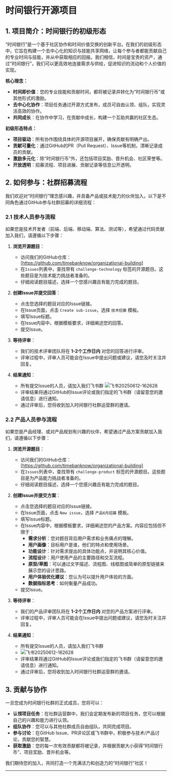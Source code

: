 # 时间银行开源项目

## 1. 项目简介：时间银行的初级形态

“时间银行”是一个基于社区协作和时间价值交换的创新平台。在我们的初级形态中，它旨在构建一个去中心化的知识与技能共享网络，让每个参与者都能贡献自己的专业时间与技能，并从中获取相应的回报。我们相信，时间是宝贵的资产，通过“时间银行”，我们可以更高效地连接需求与供给，促进知识的流动和个人价值的实现。

**核心理念：**

-   **时间即价值**：您的专业技能和贡献时间，都将被记录并转化为“时间银行币”或其他形式的激励。
-   **去中心化协作**：项目任务通过开源方式发布，成员可自由认领、组队，实现灵活高效的协作。
-   **共同成长**：在协作中学习，在贡献中成长，构建一个互助共赢的社区生态。

**初级形态特点：**

-   **项目驱动**：所有协作围绕具体的开源项目展开，确保贡献有明确产出。
-   **贡献可量化**：通过GitHub的PR（Pull Request）、Issue等机制，清晰记录成员的贡献。
-   **激励多元化**：除“时间银行币”外，还包括项目奖励、晋升机会、社区荣誉等。
-   **开放透明**：招募流程、项目进展、贡献记录等信息公开透明。

## 2. 如何参与：社群招募流程
我们欢迎对“时间银行”理念感兴趣，并具备产品或技术能力的伙伴加入。以下是不同角色通过GitHub参与社群招募的详细流程：

### 2.1 技术人员参与流程

如果您是技术开发者（前端、后端、移动端、算法、测试等），希望通过代码贡献加入我们，请遵循以下步骤：

1.  **浏览开源题目**：
    -   访问我们的GitHub仓库：[https://github.com/timebanknow/organizational-building]
    -   在`Issues`列表中，查找带有 `challenge-technology` 标签的开源题目。这些题目是为技术能力挑战者准备的。
    -   仔细阅读题目描述，选择一个您感兴趣且有能力完成的题目。

2.  **创建Issue并提交回答**：
    -   点击您选择的题目对应的Issue链接。
    -   在Issue页面，点击 `Create sub-issue`，选择 `技术招募` 模板。
    -   填写Issue标题。
    -   在Issue内容中，根据模板要求，详细阐述您的回答。
    -   提交Issue。

3.  **等待评审**：
    -   我们的技术评审团队将在 **1-2个工作日内** 对您的回答进行评审。
    -   评审过程中，评审人员可能会在Issue中提出问题或建议，请您及时关注并回复。

4.  **结果通知**：
    -   所有提交Issue的人员，请加入我们飞书群
      ![飞书20250612-162628](https://github.com/user-attachments/assets/824cc8dd-66ad-42ec-a624-2c38ac3d2a36)
    -   评审结果将通过GitHub的Issue评论或我们指定的飞书群（请留意您的邀请信息）进行通知。
    -   通过评审后，您将收到加入时间银行社群运营群的邀请。

### 2.2 产品人员参与流程

如果您是产品经理、或对产品规划有兴趣的伙伴，希望通过产品方案贡献加入我们，请遵循以下步骤：

1.  **浏览开源题目**：
    -   访问我们的GitHub仓库：[https://github.com/timebanknow/organizational-building]
    -   在`Issues`列表中，查找带有 `challenge-product` 标签的开源题目。这些题目是为产品能力挑战者准备的。
    -   仔细阅读题目描述，选择一个您感兴趣且有能力完成的题目。

2.  **创建Issue并提交方案**：
    -   点击您选择的题目对应的Issue链接。
    -   在Issue页面，点击 `New issue`，选择 `产品6月招募` 模板。
    -   填写Issue标题。
    -   在Issue内容中，根据模板要求，详细阐述您的产品方案。内容应包括但不限于：
        -   **需求分析**：您对题目背后用户需求和业务痛点的理解。
        -   **用户画像**：目标用户是谁，他们的特点和使用场景。
        -   **功能设计**：针对需求提出的具体功能点，并说明其核心价值。
        -   **流程设计**：用户使用产品的主要路径和交互流程。
        -   **原型/草图**：可以通过文字描述、流程图、线框图或简单的原型链接来展示您的设计思路。
        -   **用户体验优化建议**：您认为可以提升用户体验的方面。
        -   **数据指标思考**：如何衡量产品成功。
    -   提交Issue。

3.  **等待评审**：
    -   我们的产品评审团队将在 **1-2个工作日内** 对您的产品方案进行评审。
    -   评审过程中，评审人员可能会在Issue中提出问题或建议，请您及时关注并回复。

4.  **结果通知**：
    -   所有提交Issue的人员，请加入我们飞书群
    -   ![飞书20250612-162628](https://github.com/user-attachments/assets/824cc8dd-66ad-42ec-a624-2c38ac3d2a36)
    -   评审结果将通过GitHub的Issue评论或我们指定的飞书群（请留意您的邀请信息）进行通知。
    -   通过评审后，您将收到加入时间银行社群运营群的邀请。

## 3. 贡献与协作

一旦您成为时间银行社群的正式成员，您将可以：

-   **认领项目任务**：在社群运营群中，我们会定期发布新的项目任务，您可以根据自己的兴趣和能力进行认领。
-   **组队协作**：您可以与其他社群成员自由组队，共同完成项目。
-   **参与讨论**：在GitHub Issue、PR评论区或飞书群中，积极参与技术/产品讨论，贡献您的智慧。
-   **获取激励**：您的每一次有效贡献都将被记录，并根据贡献大小获得“时间银行币”、项目奖励、晋升机会等。

我们期待您的加入，共同打造一个充满活力和创造力的“时间银行”社区！

---

